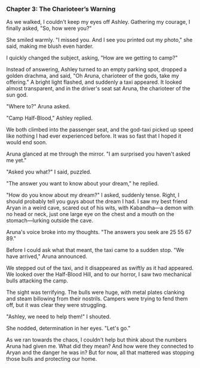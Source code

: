 ### Chapter 3: The Charioteer’s Warning

As we walked, I couldn't keep my eyes off Ashley. Gathering my courage, I finally asked, "So, how were you?"

She smiled warmly. "I missed you. And I see you printed out my photo," she said, making me blush even harder.

I quickly changed the subject, asking, "How are we getting to camp?"

Instead of answering, Ashley turned to an empty parking spot, dropped a golden drachma, and said, "Oh Aruna, charioteer of the gods, take my offering." A bright light flashed, and suddenly a taxi appeared. It looked almost transparent, and in the driver's seat sat Aruna, the charioteer of the sun god.

"Where to?" Aruna asked.

"Camp Half-Blood," Ashley replied.

We both climbed into the passenger seat, and the god-taxi picked up speed like nothing I had ever experienced before. It was so fast that I hoped it would end soon.

Aruna glanced at me through the mirror. "I am surprised you haven't asked me yet."

"Asked you what?" I said, puzzled.

"The answer you want to know about your dream," he replied.

"How do you know about my dream?" I asked, suddenly tense. Right, I should probably tell you guys about the dream I had. I saw my best friend Aryan in a weird cave, scared out of his wits, with Kabandha—a demon with no head or neck, just one large eye on the chest and a mouth on the stomach—lurking outside the cave.

Aruna's voice broke into my thoughts. "The answers you seek are 25 55 67 89."

Before I could ask what that meant, the taxi came to a sudden stop. "We have arrived," Aruna announced.

We stepped out of the taxi, and it disappeared as swiftly as it had appeared. We looked over the Half-Blood Hill, and to our horror, I saw two mechanical bulls attacking the camp.

The sight was terrifying. The bulls were huge, with metal plates clanking and steam billowing from their nostrils. Campers were trying to fend them off, but it was clear they were struggling.

"Ashley, we need to help them!" I shouted.

She nodded, determination in her eyes. "Let's go."

As we ran towards the chaos, I couldn't help but think about the numbers Aruna had given me. What did they mean? And how were they connected to Aryan and the danger he was in? But for now, all that mattered was stopping those bulls and protecting our home.

